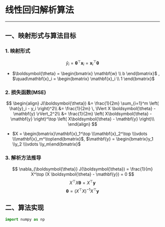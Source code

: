 # 线性回归解析算法

---

## 一、映射形式与算法目标
### 1. 映射形式
$$
\hat{y}_i = \boldsymbol{\theta}^\top \mathbf{x}_i = \mathbf{x}_i^\top\boldsymbol{\theta}
$$
- $\boldsymbol{\theta} = \begin{bmatrix} \mathbf{w} \\ b \end{bmatrix}$ , $\quad\mathbf{x}_i = \begin{bmatrix} \mathbf{x}_i \\ 1 \end{bmatrix}$ 
### 2. 损失函数(MSE)
$$
\begin{align}
J(\boldsymbol{\theta}) 
&= \frac{1}{2m} \sum_{i=1}^m \left( \hat{y}_i - y_i \right)^2\\
&= \frac{1}{2m} \, \lVert X \boldsymbol{\theta} - \mathbf{y} \rVert_2^2\\
&= \frac{1}{2m} \left( X\boldsymbol{\theta} - \mathbf{y} \right)^\top \left( X\boldsymbol{\theta} - \mathbf{y} \right)\\
\end{align}
$$
- $X = \begin{bmatrix}\mathbf{x}_1^\top \\\mathbf{x}_2^\top \\\vdots \\\mathbf{x}_m^\top\end{bmatrix}$, $\mathbf{y} = \begin{bmatrix}y_1 \\y_2 \\\vdots \\y_m\end{bmatrix}$
### 3. 解析方法推导
$$
\nabla_{\boldsymbol{\theta}} J(\boldsymbol{\theta}) 
= \frac{1}{m} X^\top (X \boldsymbol{\theta} - \mathbf{y}) = 0
$$
$$
X^\top X \boldsymbol{\theta} = X^\top \mathbf{y}
$$
$$
\boldsymbol{\theta} = (X^\top X)^{-1} X^\top \mathbf{y}
$$
## 二、算法实现
```python
import numpy as np
```